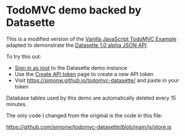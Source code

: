 # TodoMVC demo backed by Datasette

This is a modified version of the [Vanilla JavaScript TodoMVC Example](https://github.com/tastejs/todomvc/tree/gh-pages/examples/vanillajs) adapted to demonstrate the [Datasette 1.0 alpha JSON API](https://docs.datasette.io/en/latest/changelog.html#a0-2022-11-29).

To try this out:

- [Sign in as root](https://latest.datasette.io/login-as-root) to the Datasette demo instance
- Use the [Create API token](https://latest.datasette.io/-/create-token) page to create a new API token
- Visit https://simonw.github.io/todomvc-datasette/ and paste in your token

Database tables used by this demo are automatically deleted every 15 minutes.

The only code I changed from the original is the code in this file:

https://github.com/simonw/todomvc-datasette/blob/main/js/store.js
